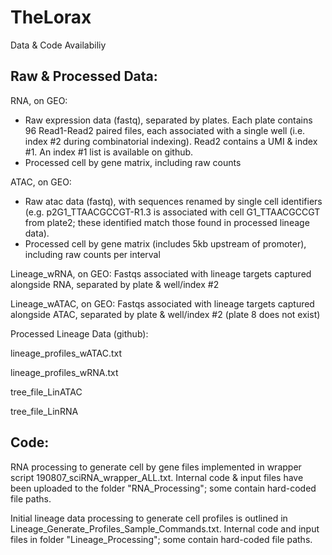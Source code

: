 # TheLorax

Data & Code Availabiliy

## Raw & Processed Data:

RNA, on GEO:
- Raw expression data (fastq), separated by plates. Each plate contains 96 Read1-Read2 paired files, each associated with a single well (i.e. index #2 during combinatorial indexing). Read2 contains a UMI & index #1. An index #1 list is available on github.
- Processed cell by gene matrix, including raw counts

ATAC, on GEO:
- Raw atac data (fastq), with sequences renamed by single cell identifiers (e.g. p2G1_TTAACGCCGT-R1.3 is associated with cell G1_TTAACGCCGT from plate2; these identified match those found in processed lineage data).
- Processed cell by gene matrix (includes 5kb upstream of promoter), including raw counts per interval

Lineage_wRNA, on GEO:
Fastqs associated with lineage targets captured alongside RNA, separated by plate & well/index #2

Lineage_wATAC, on GEO:
Fastqs associated with lineage targets captured alongside ATAC, separated by plate & well/index #2 (plate 8 does not exist)

Processed Lineage Data (github):

lineage_profiles_wATAC.txt

lineage_profiles_wRNA.txt

tree_file_LinATAC

tree_file_LinRNA


## Code:

RNA processing to generate cell by gene files implemented in wrapper script 190807_sciRNA_wrapper_ALL.txt. Internal code & input files have been uploaded to the folder "RNA_Processing"; some contain hard-coded file paths.

Initial lineage data processing to generate cell profiles is outlined in Lineage_Generate_Profiles_Sample_Commands.txt. Internal code and input files in folder "Lineage_Processing"; some contain hard-coded file paths.




